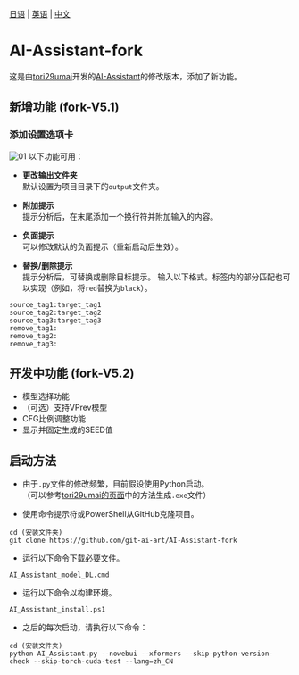[日语](README.md) | [英语](README_en.md) | [中文](README_zh_CN.md)

# AI-Assistant-fork
这是由[tori29umai](https://github.com/tori29umai0123)开发的[AI-Assistant](https://github.com/tori29umai0123/AI-Assistant)的修改版本，添加了新功能。

## 新增功能 (fork-V5.1)
### 添加设置选项卡
![01](https://github.com/user-attachments/assets/deaf5918-ba33-4b98-9a39-c82113284b9c)
以下功能可用：

- **更改输出文件夹**  
  默认设置为项目目录下的`output`文件夹。

- **附加提示**  
  提示分析后，在末尾添加一个换行符并附加输入的内容。

- **负面提示**  
  可以修改默认的负面提示（重新启动后生效）。

- **替换/删除提示**  
  提示分析后，可替换或删除目标提示。
  输入以下格式。标签内的部分匹配也可以实现（例如，将`red`替换为`black`）。

```
source_tag1:target_tag1
source_tag2:target_tag2
source_tag3:target_tag3
remove_tag1:
remove_tag2:
remove_tag3:
```

## 开发中功能 (fork-V5.2)
- 模型选择功能
- （可选）支持VPrev模型
- CFG比例调整功能
- 显示并固定生成的SEED值

## 启动方法
- 由于`.py`文件的修改频繁，目前假设使用Python启动。  
  （可以参考[tori29umai的页面](https://github.com/tori29umai0123/AI-Assistant)中的方法生成`.exe`文件）

- 使用命令提示符或PowerShell从GitHub克隆项目。

```
cd (安装文件夹)
git clone https://github.com/git-ai-art/AI-Assistant-fork
```

- 运行以下命令下载必要文件。

```
AI_Assistant_model_DL.cmd
```

- 运行以下命令以构建环境。

```
AI_Assistant_install.ps1
```

- 之后的每次启动，请执行以下命令：

```
cd (安装文件夹)
python AI_Assistant.py --nowebui --xformers --skip-python-version-check --skip-torch-cuda-test --lang=zh_CN
```
